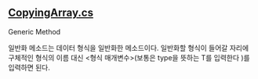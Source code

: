 ## [CopyingArray.cs](https://github.com/twozeronine/Csharp_Study/blob/main/Array_Collection_Indexer/CopyingArray.cs)

Generic Method

일반화 메소드는 데이터 형식을 일반화한 메소드이다. 일반화할 형식이 들어갈 자리에 구체적인 형식의 이름 대신 <형식 매개변수>(보통은 type을 뜻하는 T를 입력한다 )를 입력하면 된다.
